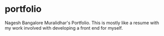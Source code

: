 # portfolio
Nagesh Bangalore Muralidhar's Portfolio. This is mostly like a resume with my work involved with developing a front end for myself.
